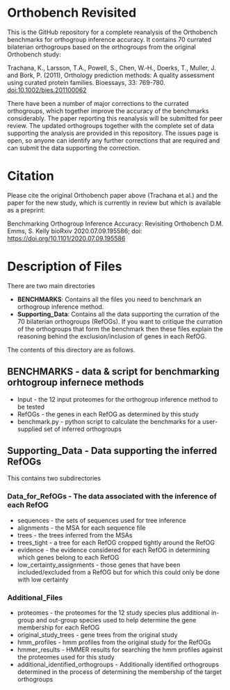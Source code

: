 # Orthobench Revisited
This is the GitHub repository for a complete reanalysis of the Orthobench benchmarks for orthogroup inference accuracy. It contains 70 currated bilaterian orthogroups based on the orthogroups from the original Orthobench study: 

Trachana, K., Larsson, T.A., Powell, S., Chen, W.‐H., Doerks, T., Muller, J. and Bork, P. (2011), Orthology prediction methods: A quality assessment using curated protein families. Bioessays, 33: 769-780. [doi:10.1002/bies.201100062](https://doi.org/10.1002/bies.201100062)

There have been a number of major corrections to the currated orthogroups, which together improve the accuracy of the benchmarks considerably. The paper reporting this reanalysis will be submitted for peer review. The updated orthogroups together with the complete set of data supporting the analysis are provided in this repository. The issues page is open, so anyone can identify any further corrections that are required and can submit the data supporting the correction.

# Citation
Please cite the original Orthobench paper above (Trachana et al.) and the paper for the new study, which is currently in review but which is available as a preprint:

Benchmarking Orthogroup Inference Accuracy: Revisiting Orthobench
D.M. Emms, S. Kelly
bioRxiv 2020.07.09.195586; doi: https://doi.org/10.1101/2020.07.09.195586 

# Description of Files

There are two main directories
* **BENCHMARKS**: Contains all the files you need to benchmark an orthogroup inference method.
* **Supporting_Data**: Contains all the data supporting the curration of the 70 bilaterian orthogroups (RefOGs). If you want to critique the curration of the orthogroups that form the benchmark then these files explain the reasoning behind the exclusion/inclusion of genes in each RefOG.

The contents of this directory are as follows.

## BENCHMARKS - data & script for benchmarking orhtogroup infernece methods
* Input - the 12 input proteomes for the orthogroup inference method to be tested
* RefOGs - the genes in each RefOG as determined by this study
* benchmark.py - python script to calculate the benchmarks for a user-supplied set of inferred orthogroups

## Supporting_Data - Data supporting the inferred RefOGs
This contains two subdirectories 
	
### Data_for_RefOGs - The data associated with the inference of each RefOG
* sequences - the sets of sequences used for tree inference
* alignments - the MSA for each sequence file
* trees - the trees inferred from the MSAs
* trees\_tight - a tree for each RefOG cropped tightly around the RefOG
* evidence - the evidence considered for each RefOG in determining which genes belong to each RefOG
* low\_certainty_assignments - those genes that have been included/excluded from a RefOG but for which this could only be done with low certainty

### Additional_Files
* proteomes - the proteomes for the 12 study species plus additional in-group and out-group species used to help determine the gene membership for each RefOG
* original\_study\_trees - gene trees from the original study
* hmm\_profiles - hmm profiles from the original study for the RefOGs
* hmmer\_results - HMMER results for searching the hmm profiles against the proteomes used for this study
* additional\_identified\_orthogroups - Additionally identified orthogroups determined in the process of determining the membership of the target orthogroups
